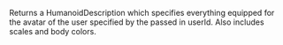 Returns a HumanoidDescription which specifies everything equipped for the
avatar of the user specified by the passed in userId. Also includes scales
and body colors.